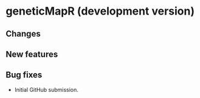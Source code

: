 # geneticMapR (development version)


## Changes

## New features

## Bug fixes

* Initial GitHub submission.
